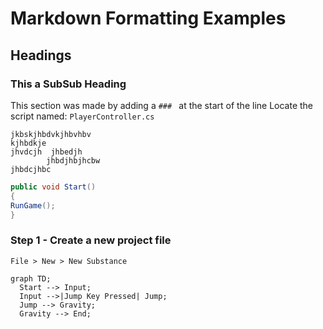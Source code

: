 # Markdown Formatting Examples
## Headings
### This a SubSub Heading
This section was made by adding a `### ` at the start of the line
Locate the script named: `PlayerController.cs`

```
jkbskjhbdvkjhbvhbv
kjhbdkje
jhvdcjh  jhbedjh
        jhbdjhbjhcbw
jhbdcjhbc
```

```csharp
public void Start()
{
RunGame();
}
```

### Step 1 - Create a new project file
```
File > New > New Substance
```

```mermaid
graph TD;
  Start --> Input;
  Input -->|Jump Key Pressed| Jump;
  Jump --> Gravity;
  Gravity --> End;
```
